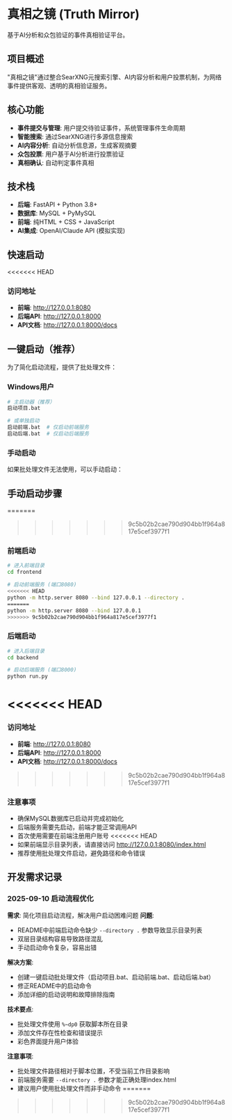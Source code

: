# 真相之镜 (Truth Mirror)

基于AI分析和众包验证的事件真相验证平台。

## 项目概述

"真相之镜"通过整合SearXNG元搜索引擎、AI内容分析和用户投票机制，为网络事件提供客观、透明的真相验证服务。

## 核心功能

- **事件提交与管理**: 用户提交待验证事件，系统管理事件生命周期
- **智能搜索**: 通过SearXNG进行多源信息搜索
- **AI内容分析**: 自动分析信息源，生成客观摘要
- **众包投票**: 用户基于AI分析进行投票验证
- **真相确认**: 自动判定事件真相

## 技术栈

- **后端**: FastAPI + Python 3.8+
- **数据库**: MySQL + PyMySQL
- **前端**: 纯HTML + CSS + JavaScript
- **AI集成**: OpenAI/Claude API (模拟实现)

## 快速启动

<<<<<<< HEAD
### 访问地址
- **前端**: http://127.0.0.1:8080
- **后端API**: http://127.0.0.1:8000
- **API文档**: http://127.0.0.1:8000/docs

## 一键启动（推荐）

为了简化启动流程，提供了批处理文件：

### Windows用户
```bash
# 主启动器（推荐）
启动项目.bat

# 或单独启动
启动前端.bat  # 仅启动前端服务
启动后端.bat  # 仅启动后端服务
```

### 手动启动
如果批处理文件无法使用，可以手动启动：

## 手动启动步骤

=======
>>>>>>> 9c5b02b2cae790d904bb1f964a817e5cef3977f1
### 前端启动
```bash
# 进入前端目录
cd frontend

# 启动前端服务 (端口8080)
<<<<<<< HEAD
python -m http.server 8080 --bind 127.0.0.1 --directory .
=======
python -m http.server 8080 --bind 127.0.0.1
>>>>>>> 9c5b02b2cae790d904bb1f964a817e5cef3977f1
```

### 后端启动
```bash
# 进入后端目录
cd backend

# 启动后端服务 (端口8000)
python run.py
```

<<<<<<< HEAD
=======
### 访问地址
- **前端**: http://127.0.0.1:8080
- **后端API**: http://127.0.0.1:8000
- **API文档**: http://127.0.0.1:8000/docs

>>>>>>> 9c5b02b2cae790d904bb1f964a817e5cef3977f1
### 注意事项
- 确保MySQL数据库已启动并完成初始化
- 后端服务需要先启动，前端才能正常调用API
- 首次使用需要在前端注册用户账号
<<<<<<< HEAD
- 如果前端显示目录列表，请直接访问 http://127.0.0.1:8080/index.html
- 推荐使用批处理文件启动，避免路径和命令错误

## 开发需求记录

### 2025-09-10 启动流程优化
**需求**: 简化项目启动流程，解决用户启动困难问题
**问题**: 
- README中前端启动命令缺少 `--directory .` 参数导致显示目录列表
- 双层目录结构容易导致路径混乱
- 手动启动命令复杂，容易出错

**解决方案**:
- 创建一键启动批处理文件（启动项目.bat、启动前端.bat、启动后端.bat）
- 修正README中的启动命令
- 添加详细的启动说明和故障排除指南

**技术要点**:
- 批处理文件使用 `%~dp0` 获取脚本所在目录
- 添加文件存在性检查和错误提示
- 彩色界面提升用户体验

**注意事项**:
- 批处理文件路径相对于脚本位置，不受当前工作目录影响
- 前端服务需要 `--directory .` 参数才能正确处理index.html
- 建议用户使用批处理文件而非手动命令
=======
>>>>>>> 9c5b02b2cae790d904bb1f964a817e5cef3977f1
